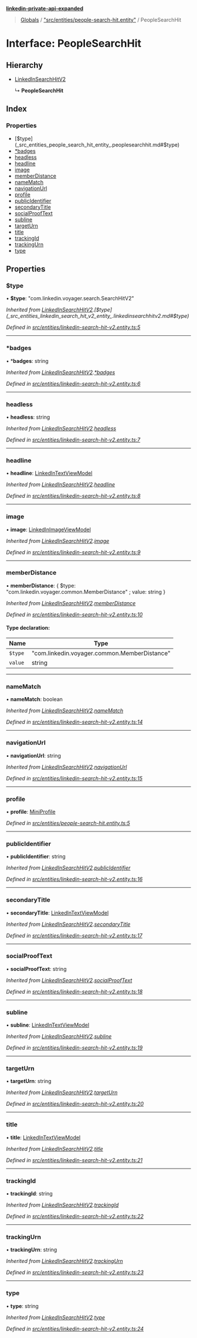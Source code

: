 **[linkedin-private-api-expanded](../README.md)**

> [Globals](../globals.md) / ["src/entities/people-search-hit.entity"](../modules/_src_entities_people_search_hit_entity_.md) / PeopleSearchHit

# Interface: PeopleSearchHit

## Hierarchy

* [LinkedInSearchHitV2](_src_entities_linkedin_search_hit_v2_entity_.linkedinsearchhitv2.md)

  ↳ **PeopleSearchHit**

## Index

### Properties

* [$type](_src_entities_people_search_hit_entity_.peoplesearchhit.md#$type)
* [*badges](_src_entities_people_search_hit_entity_.peoplesearchhit.md#*badges)
* [headless](_src_entities_people_search_hit_entity_.peoplesearchhit.md#headless)
* [headline](_src_entities_people_search_hit_entity_.peoplesearchhit.md#headline)
* [image](_src_entities_people_search_hit_entity_.peoplesearchhit.md#image)
* [memberDistance](_src_entities_people_search_hit_entity_.peoplesearchhit.md#memberdistance)
* [nameMatch](_src_entities_people_search_hit_entity_.peoplesearchhit.md#namematch)
* [navigationUrl](_src_entities_people_search_hit_entity_.peoplesearchhit.md#navigationurl)
* [profile](_src_entities_people_search_hit_entity_.peoplesearchhit.md#profile)
* [publicIdentifier](_src_entities_people_search_hit_entity_.peoplesearchhit.md#publicidentifier)
* [secondaryTitle](_src_entities_people_search_hit_entity_.peoplesearchhit.md#secondarytitle)
* [socialProofText](_src_entities_people_search_hit_entity_.peoplesearchhit.md#socialprooftext)
* [subline](_src_entities_people_search_hit_entity_.peoplesearchhit.md#subline)
* [targetUrn](_src_entities_people_search_hit_entity_.peoplesearchhit.md#targeturn)
* [title](_src_entities_people_search_hit_entity_.peoplesearchhit.md#title)
* [trackingId](_src_entities_people_search_hit_entity_.peoplesearchhit.md#trackingid)
* [trackingUrn](_src_entities_people_search_hit_entity_.peoplesearchhit.md#trackingurn)
* [type](_src_entities_people_search_hit_entity_.peoplesearchhit.md#type)

## Properties

### $type

•  **$type**: \"com.linkedin.voyager.search.SearchHitV2\"

*Inherited from [LinkedInSearchHitV2](_src_entities_linkedin_search_hit_v2_entity_.linkedinsearchhitv2.md).[$type](_src_entities_linkedin_search_hit_v2_entity_.linkedinsearchhitv2.md#$type)*

*Defined in [src/entities/linkedin-search-hit-v2.entity.ts:5](https://github.com/khanhtranngoccva/linkedin-private-api/blob/a197b9e/src/entities/linkedin-search-hit-v2.entity.ts#L5)*

___

### *badges

•  ***badges**: string

*Inherited from [LinkedInSearchHitV2](_src_entities_linkedin_search_hit_v2_entity_.linkedinsearchhitv2.md).[*badges](_src_entities_linkedin_search_hit_v2_entity_.linkedinsearchhitv2.md#*badges)*

*Defined in [src/entities/linkedin-search-hit-v2.entity.ts:6](https://github.com/khanhtranngoccva/linkedin-private-api/blob/a197b9e/src/entities/linkedin-search-hit-v2.entity.ts#L6)*

___

### headless

•  **headless**: string

*Inherited from [LinkedInSearchHitV2](_src_entities_linkedin_search_hit_v2_entity_.linkedinsearchhitv2.md).[headless](_src_entities_linkedin_search_hit_v2_entity_.linkedinsearchhitv2.md#headless)*

*Defined in [src/entities/linkedin-search-hit-v2.entity.ts:7](https://github.com/khanhtranngoccva/linkedin-private-api/blob/a197b9e/src/entities/linkedin-search-hit-v2.entity.ts#L7)*

___

### headline

•  **headline**: [LinkedInTextViewModel](_src_entities_linkedin_text_view_model_entity_.linkedintextviewmodel.md)

*Inherited from [LinkedInSearchHitV2](_src_entities_linkedin_search_hit_v2_entity_.linkedinsearchhitv2.md).[headline](_src_entities_linkedin_search_hit_v2_entity_.linkedinsearchhitv2.md#headline)*

*Defined in [src/entities/linkedin-search-hit-v2.entity.ts:8](https://github.com/khanhtranngoccva/linkedin-private-api/blob/a197b9e/src/entities/linkedin-search-hit-v2.entity.ts#L8)*

___

### image

•  **image**: [LinkedInImageViewModel](_src_entities_linkedin_image_view_model_entity_.linkedinimageviewmodel.md)

*Inherited from [LinkedInSearchHitV2](_src_entities_linkedin_search_hit_v2_entity_.linkedinsearchhitv2.md).[image](_src_entities_linkedin_search_hit_v2_entity_.linkedinsearchhitv2.md#image)*

*Defined in [src/entities/linkedin-search-hit-v2.entity.ts:9](https://github.com/khanhtranngoccva/linkedin-private-api/blob/a197b9e/src/entities/linkedin-search-hit-v2.entity.ts#L9)*

___

### memberDistance

•  **memberDistance**: { $type: \"com.linkedin.voyager.common.MemberDistance\" ; value: string  }

*Inherited from [LinkedInSearchHitV2](_src_entities_linkedin_search_hit_v2_entity_.linkedinsearchhitv2.md).[memberDistance](_src_entities_linkedin_search_hit_v2_entity_.linkedinsearchhitv2.md#memberdistance)*

*Defined in [src/entities/linkedin-search-hit-v2.entity.ts:10](https://github.com/khanhtranngoccva/linkedin-private-api/blob/a197b9e/src/entities/linkedin-search-hit-v2.entity.ts#L10)*

#### Type declaration:

Name | Type |
------ | ------ |
`$type` | \"com.linkedin.voyager.common.MemberDistance\" |
`value` | string |

___

### nameMatch

•  **nameMatch**: boolean

*Inherited from [LinkedInSearchHitV2](_src_entities_linkedin_search_hit_v2_entity_.linkedinsearchhitv2.md).[nameMatch](_src_entities_linkedin_search_hit_v2_entity_.linkedinsearchhitv2.md#namematch)*

*Defined in [src/entities/linkedin-search-hit-v2.entity.ts:14](https://github.com/khanhtranngoccva/linkedin-private-api/blob/a197b9e/src/entities/linkedin-search-hit-v2.entity.ts#L14)*

___

### navigationUrl

•  **navigationUrl**: string

*Inherited from [LinkedInSearchHitV2](_src_entities_linkedin_search_hit_v2_entity_.linkedinsearchhitv2.md).[navigationUrl](_src_entities_linkedin_search_hit_v2_entity_.linkedinsearchhitv2.md#navigationurl)*

*Defined in [src/entities/linkedin-search-hit-v2.entity.ts:15](https://github.com/khanhtranngoccva/linkedin-private-api/blob/a197b9e/src/entities/linkedin-search-hit-v2.entity.ts#L15)*

___

### profile

•  **profile**: [MiniProfile](_src_entities_mini_profile_entity_.miniprofile.md)

*Defined in [src/entities/people-search-hit.entity.ts:5](https://github.com/khanhtranngoccva/linkedin-private-api/blob/a197b9e/src/entities/people-search-hit.entity.ts#L5)*

___

### publicIdentifier

•  **publicIdentifier**: string

*Inherited from [LinkedInSearchHitV2](_src_entities_linkedin_search_hit_v2_entity_.linkedinsearchhitv2.md).[publicIdentifier](_src_entities_linkedin_search_hit_v2_entity_.linkedinsearchhitv2.md#publicidentifier)*

*Defined in [src/entities/linkedin-search-hit-v2.entity.ts:16](https://github.com/khanhtranngoccva/linkedin-private-api/blob/a197b9e/src/entities/linkedin-search-hit-v2.entity.ts#L16)*

___

### secondaryTitle

•  **secondaryTitle**: [LinkedInTextViewModel](_src_entities_linkedin_text_view_model_entity_.linkedintextviewmodel.md)

*Inherited from [LinkedInSearchHitV2](_src_entities_linkedin_search_hit_v2_entity_.linkedinsearchhitv2.md).[secondaryTitle](_src_entities_linkedin_search_hit_v2_entity_.linkedinsearchhitv2.md#secondarytitle)*

*Defined in [src/entities/linkedin-search-hit-v2.entity.ts:17](https://github.com/khanhtranngoccva/linkedin-private-api/blob/a197b9e/src/entities/linkedin-search-hit-v2.entity.ts#L17)*

___

### socialProofText

•  **socialProofText**: string

*Inherited from [LinkedInSearchHitV2](_src_entities_linkedin_search_hit_v2_entity_.linkedinsearchhitv2.md).[socialProofText](_src_entities_linkedin_search_hit_v2_entity_.linkedinsearchhitv2.md#socialprooftext)*

*Defined in [src/entities/linkedin-search-hit-v2.entity.ts:18](https://github.com/khanhtranngoccva/linkedin-private-api/blob/a197b9e/src/entities/linkedin-search-hit-v2.entity.ts#L18)*

___

### subline

•  **subline**: [LinkedInTextViewModel](_src_entities_linkedin_text_view_model_entity_.linkedintextviewmodel.md)

*Inherited from [LinkedInSearchHitV2](_src_entities_linkedin_search_hit_v2_entity_.linkedinsearchhitv2.md).[subline](_src_entities_linkedin_search_hit_v2_entity_.linkedinsearchhitv2.md#subline)*

*Defined in [src/entities/linkedin-search-hit-v2.entity.ts:19](https://github.com/khanhtranngoccva/linkedin-private-api/blob/a197b9e/src/entities/linkedin-search-hit-v2.entity.ts#L19)*

___

### targetUrn

•  **targetUrn**: string

*Inherited from [LinkedInSearchHitV2](_src_entities_linkedin_search_hit_v2_entity_.linkedinsearchhitv2.md).[targetUrn](_src_entities_linkedin_search_hit_v2_entity_.linkedinsearchhitv2.md#targeturn)*

*Defined in [src/entities/linkedin-search-hit-v2.entity.ts:20](https://github.com/khanhtranngoccva/linkedin-private-api/blob/a197b9e/src/entities/linkedin-search-hit-v2.entity.ts#L20)*

___

### title

•  **title**: [LinkedInTextViewModel](_src_entities_linkedin_text_view_model_entity_.linkedintextviewmodel.md)

*Inherited from [LinkedInSearchHitV2](_src_entities_linkedin_search_hit_v2_entity_.linkedinsearchhitv2.md).[title](_src_entities_linkedin_search_hit_v2_entity_.linkedinsearchhitv2.md#title)*

*Defined in [src/entities/linkedin-search-hit-v2.entity.ts:21](https://github.com/khanhtranngoccva/linkedin-private-api/blob/a197b9e/src/entities/linkedin-search-hit-v2.entity.ts#L21)*

___

### trackingId

•  **trackingId**: string

*Inherited from [LinkedInSearchHitV2](_src_entities_linkedin_search_hit_v2_entity_.linkedinsearchhitv2.md).[trackingId](_src_entities_linkedin_search_hit_v2_entity_.linkedinsearchhitv2.md#trackingid)*

*Defined in [src/entities/linkedin-search-hit-v2.entity.ts:22](https://github.com/khanhtranngoccva/linkedin-private-api/blob/a197b9e/src/entities/linkedin-search-hit-v2.entity.ts#L22)*

___

### trackingUrn

•  **trackingUrn**: string

*Inherited from [LinkedInSearchHitV2](_src_entities_linkedin_search_hit_v2_entity_.linkedinsearchhitv2.md).[trackingUrn](_src_entities_linkedin_search_hit_v2_entity_.linkedinsearchhitv2.md#trackingurn)*

*Defined in [src/entities/linkedin-search-hit-v2.entity.ts:23](https://github.com/khanhtranngoccva/linkedin-private-api/blob/a197b9e/src/entities/linkedin-search-hit-v2.entity.ts#L23)*

___

### type

•  **type**: string

*Inherited from [LinkedInSearchHitV2](_src_entities_linkedin_search_hit_v2_entity_.linkedinsearchhitv2.md).[type](_src_entities_linkedin_search_hit_v2_entity_.linkedinsearchhitv2.md#type)*

*Defined in [src/entities/linkedin-search-hit-v2.entity.ts:24](https://github.com/khanhtranngoccva/linkedin-private-api/blob/a197b9e/src/entities/linkedin-search-hit-v2.entity.ts#L24)*
